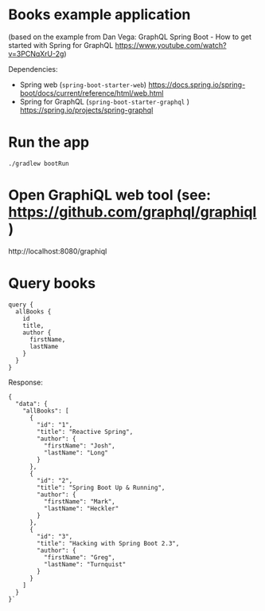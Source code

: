 # Books example application 
(based on the example from Dan Vega: GraphQL Spring Boot - How to get started with Spring for GraphQL https://www.youtube.com/watch?v=3PCNqXrU-2g)

Dependencies:
 - Spring web (`spring-boot-starter-web`) https://docs.spring.io/spring-boot/docs/current/reference/html/web.html 
 - Spring for GraphQL (`spring-boot-starter-graphql` ) https://spring.io/projects/spring-graphql

# Run the app
`./gradlew bootRun`

# Open GraphiQL web tool (see: https://github.com/graphql/graphiql)

http://localhost:8080/graphiql

# Query books

```
query {
  allBooks {
    id
    title,
    author {
      firstName,
      lastName
    }
  }
}
```

Response:
```
{
  "data": {
    "allBooks": [
      {
        "id": "1",
        "title": "Reactive Spring",
        "author": {
          "firstName": "Josh",
          "lastName": "Long"
        }
      },
      {
        "id": "2",
        "title": "Spring Boot Up & Running",
        "author": {
          "firstName": "Mark",
          "lastName": "Heckler"
        }
      },
      {
        "id": "3",
        "title": "Hacking with Spring Boot 2.3",
        "author": {
          "firstName": "Greg",
          "lastName": "Turnquist"
        }
      }
    ]
  }
}`
```
